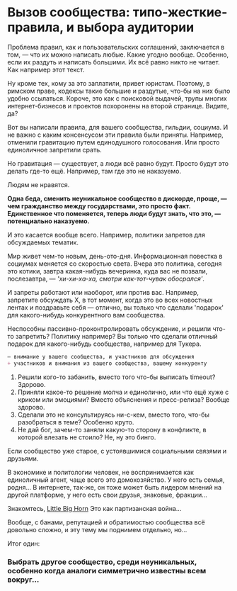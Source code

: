 # Вызов сообщества: типо-жесткие-правила, и выбора аудитории

Проблема правил, как и пользовательских соглашений, заключается в том, — что их можно написать любые. Какие угодно вообще. Особенно, если их раздуть и написать большими. Их всё равно никто не читает. Как например этот текст. 

Ну кроме тех, кому за это заплатили, привет юристам. Поэтому, в римском праве, кодексы такие большие и раздутые, что-бы на них было удобно ссылаться. Короче, это как с поисковой выдачей, трупы многих интернет-бизнесов и проектов похоронены на второй странице. Видите, да?

Вот вы написали правила, для вашего сообщества, гильдии, социума. И не важно с каким консенсусом эти правила были приняты. Например, отменили гравитацию путем единодушного голосования. Или просто единоличное запретили срать.

Но гравитация — существует, а люди всё равно будут. Просто будут это делать где-то ещё. Например, там где это не наказуемо.

Людям не нравятся.

**Одна беда, сменить неуникальное сообщество в дискорде, проще, — чем гражданство между государствами, это просто факт.**
**Единственное что поменяется, теперь люди будут знать, что это, — потенциально наказуемо.**

И это касается вообще всего. Например, политики запретов для обсуждаемых тематик. 

Мир живет чем-то новым, день-ото-дня. Информационная повестка в социумах меняется со скоростью света. Вчера это политика, сегодня это котики, завтра какая-нибудь вечеринка, куда вас не позвали, послезавтра, — *'хи-хи-ха-ха, смотри как-тот-чувак обосрался'*.

И запреты работают или наоборот, или против вас. Например, запретите обсуждать Х, в тот момент, когда это во всех новостных лентах и поздравьте себя — отлично, вы только что сделали 'подарок' для какого-нибудь конкурентного вам сообщества.

Неспособны пассивно-проконтролировать обсуждение, и решили что-то запретить?
Политику например? Вы только что сделали отличный подарок для какого-нибудь сообщества, например для Тукера.

```markdown
— внимание у вашего сообщества, и участников для обсуждения
+ участников и внимания из вашего сообщества, вашему конкуренту 
```

1. Решили кого-то забанить, вместо того что-бы выписать timeout? Здорово.
2. Приняли какое-то решение молча и единолично, или что ещё хуже с криком или эмоциями? Вместо объяснения и пресс-релиза? Вообще здорово.
3. Сделали это не консультируясь ни-с-кем, вместо того, что-бы разобраться в теме? Особенно круто.
4. Не дай бог, зачем-то заняли какую-то сторону в конфликте, в которой влезать не стоило? Не, ну это бинго.

Если сообщество уже старое, с устоявшимися социальными связями и друзьями.

В экономике и политологии человек, не воспринимается как единоличный агент, чаще всего это домохозяйство. У него есть семья, родня...
В интернете, так-же, он тоже может быть лидером мнений на другой платформе, у него есть свои друзья, знаковые, фракции...

Знакомтесь, [Little Big Horn](https://www.matt-bristow.com/6-great-marketing-tactics-you-can-use)
Это как партизанская война...

Вообще, с банами, репутацией и обратимостью сообщества всё довольно сложно, и эту тему мы поднимем отдельно, но...

Итог один:

### **Выбрать другое сообщество, среди неуникальных, особенно когда аналоги симметрично известны всем вокруг...**

